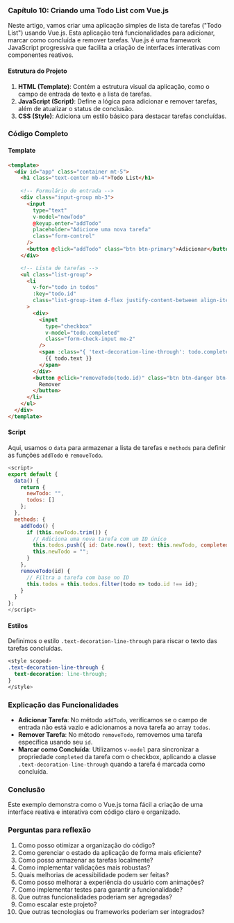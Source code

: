 ### Capítulo 10: Criando uma Todo List com Vue.js

Neste artigo, vamos criar uma aplicação simples de lista de tarefas ("Todo List") usando Vue.js. Esta aplicação terá funcionalidades para adicionar, marcar como concluída e remover tarefas. Vue.js é uma framework JavaScript progressiva que facilita a criação de interfaces interativas com componentes reativos.

#### Estrutura do Projeto

1. **HTML (Template)**: Contém a estrutura visual da aplicação, como o campo de entrada de texto e a lista de tarefas.
2. **JavaScript (Script)**: Define a lógica para adicionar e remover tarefas, além de atualizar o status de conclusão.
3. **CSS (Style)**: Adiciona um estilo básico para destacar tarefas concluídas.

### Código Completo

#### Template

```html
<template>
  <div id="app" class="container mt-5">
    <h1 class="text-center mb-4">Todo List</h1>
    
    <!-- Formulário de entrada -->
    <div class="input-group mb-3">
      <input
        type="text"
        v-model="newTodo"
        @keyup.enter="addTodo"
        placeholder="Adicione uma nova tarefa"
        class="form-control"
      />
      <button @click="addTodo" class="btn btn-primary">Adicionar</button>
    </div>

    <!-- Lista de tarefas -->
    <ul class="list-group">
      <li
        v-for="todo in todos"
        :key="todo.id"
        class="list-group-item d-flex justify-content-between align-items-center"
      >
        <div>
          <input
            type="checkbox"
            v-model="todo.completed"
            class="form-check-input me-2"
          />
          <span :class="{ 'text-decoration-line-through': todo.completed }">
            {{ todo.text }}
          </span>
        </div>
        <button @click="removeTodo(todo.id)" class="btn btn-danger btn-sm">
          Remover
        </button>
      </li>
    </ul>
  </div>
</template>
```

#### Script

Aqui, usamos o `data` para armazenar a lista de tarefas e `methods` para definir as funções `addTodo` e `removeTodo`.

```javascript
<script>
export default {
  data() {
    return {
      newTodo: "",
      todos: []
    };
  },
  methods: {
    addTodo() {
      if (this.newTodo.trim()) {
        // Adiciona uma nova tarefa com um ID único
        this.todos.push({ id: Date.now(), text: this.newTodo, completed: false });
        this.newTodo = "";
      }
    },
    removeTodo(id) {
      // Filtra a tarefa com base no ID
      this.todos = this.todos.filter(todo => todo.id !== id);
    }
  }
};
</script>
```

#### Estilos

Definimos o estilo `.text-decoration-line-through` para riscar o texto das tarefas concluídas.

```css
<style scoped>
.text-decoration-line-through {
  text-decoration: line-through;
}
</style>
```

### Explicação das Funcionalidades

- **Adicionar Tarefa**: No método `addTodo`, verificamos se o campo de entrada não está vazio e adicionamos a nova tarefa ao array `todos`.
- **Remover Tarefa**: No método `removeTodo`, removemos uma tarefa específica usando seu `id`.
- **Marcar como Concluída**: Utilizamos `v-model` para sincronizar a propriedade `completed` da tarefa com o checkbox, aplicando a classe `.text-decoration-line-through` quando a tarefa é marcada como concluída.

### Conclusão

Este exemplo demonstra como o Vue.js torna fácil a criação de uma interface reativa e interativa com código claro e organizado.

### Perguntas para reflexão

1. Como posso otimizar a organização do código?  
2. Como gerenciar o estado da aplicação de forma mais eficiente?  
3. Como posso armazenar as tarefas localmente?  
4. Como implementar validações mais robustas?  
5. Quais melhorias de acessibilidade podem ser feitas?  
6. Como posso melhorar a experiência do usuário com animações?  
7. Como implementar testes para garantir a funcionalidade?  
8. Que outras funcionalidades poderiam ser agregadas?  
9. Como escalar este projeto?  
10. Que outras tecnologias ou frameworks poderiam ser integrados?